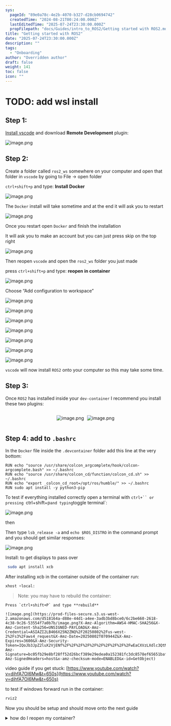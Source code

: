 ```yaml
---
sys:
  pageId: "89e0a78c-4e2b-4070-b327-d28cb0694742"
  createdTime: "2024-08-21T00:24:00.000Z"
  lastEditedTime: "2025-07-24T23:30:00.000Z"
  propFilepath: "docs/Guides/intro_to_ROS2/Getting started with ROS2.md"
title: "Getting started with ROS2"
date: "2025-07-24T23:30:00.000Z"
description: ""
tags:
  - "Onboarding"
author: "Overridden author"
draft: false
weight: 141
toc: false
icon: ""
---
```


# TODO: add wsl install

## Step 1:

[Install vscode](https://code.visualstudio.com/download) and download **Remote Development** plugin:

![image.png](https://prod-files-secure.s3.us-west-2.amazonaws.com/d518164a-d88e-44d1-a4ee-3adb3bd8bce0/efb52993-1881-4a40-b95e-6f020334f022/image.png?X-Amz-Algorithm=AWS4-HMAC-SHA256&X-Amz-Content-Sha256=UNSIGNED-PAYLOAD&X-Amz-Credential=ASIAZI2LB466TM6XS7RX%2F20250802%2Fus-west-2%2Fs3%2Faws4_request&X-Amz-Date=20250802T070939Z&X-Amz-Expires=3600&X-Amz-Security-Token=IQoJb3JpZ2luX2VjENf%2F%2F%2F%2F%2F%2F%2F%2F%2F%2FwEaCXVzLXdlc3QtMiJIMEYCIQCFbPajE78lleJH31r9oxH8Cl54l84mFyLlDorFGNP0EwIhALap9u%2BNHBdmXtF2X7zbkY7jBVTczLGeROIHUonn7nGQKv8DCBAQABoMNjM3NDIzMTgzODA1IgzLPHrlsJfoP1rDhIoq3AOmcjrtL%2FmQ98CdEqIolb8re%2FUVU%2Bx%2BylzcPzARQhDxGNg%2B%2FyxNxNnd3%2Bysgr%2BZz7TZVqHaGkqnmEVppcC43v9wMs%2B9248%2B2Xz69tOtLyg529xTeW9LNHF3ESsOxSGydWefjZ6e66%2BYXHuCIRo%2FTdxTyT16pKRV%2F17NTQ%2FzDBZ4L2GTCnGyCWaKOQ0wzGrHdqaDZWELagHTSdmVyTRC3F0xRtKGiiTx1A6LG9Zzh8asQppQOwaAmrso7ADmX3HVp4SVeXM83U3x1ykl0L4uROnk13yPXktJ1VU5l0eZZ%2F4q7p2C%2Fxl1yIVFyRTD9BbzmPzBIljQmhQ9ytvrJ2%2FuGeAr%2FmM7xTl1o%2BAubdpCylWkekPf8mspSBC68r0LrgQitFKt6LJyvkEWYfsZ2eecWHmiVM30kbK1uvXD56Yum%2BlY4TFmcSicX%2BOLplCYol233N0gUjhkAqzANx%2B1CqFfz3GHLuSZ5F%2BPXxpFaDr5%2BkAKZ93YhJph5MHqQ23jszE%2B41LArL5Tnt0yDvHTQQ3Qfvl1luTZkwX3JJYiDFCGGDwX1F3WZrw%2BJeGHl3ynOYFm9KhckmgYFs8ORbdLmvgECHQleIeD5wG%2F55vMd%2Bv7UN7HFaDdbWWHB7Q44GvpMTCc8LbEBjqkAQwW%2BA4qEZxceJa0JNjTeUP%2BoHfBi7dnWYeq8JH7euEYxwKQ%2FUZKBVNFcwShiF1VYyBmJMcPw4hmP6AzdKD74ZdXi3pqsH43EEm31zsaXi4JxzeVvczc0dFGEpt0lO2EkWkMgdtIeOjDK9mpd1%2BuB46Z7gKfpU6Fao75epDKc7Pjqb5XdXFByvdjEkrI1sI26ds3Ays0fpuWYQzKBj%2BqNGL8TwgI&X-Amz-Signature=ec67f20ac512f65574d227a9ca6687687f108fb23422680683d9ac2146b28ccb&X-Amz-SignedHeaders=host&x-amz-checksum-mode=ENABLED&x-id=GetObject)

## Step 2:

Create a folder called `ros2_ws` somewhere on your computer and open that folder in `vscode` by going to File → open folder 

`ctrl+shift+p` and type: **Install Docker**

![image.png](https://prod-files-secure.s3.us-west-2.amazonaws.com/d518164a-d88e-44d1-a4ee-3adb3bd8bce0/2269dc0e-1cd5-47ff-bceb-c04ad9b2eab0/image.png?X-Amz-Algorithm=AWS4-HMAC-SHA256&X-Amz-Content-Sha256=UNSIGNED-PAYLOAD&X-Amz-Credential=ASIAZI2LB466TM6XS7RX%2F20250802%2Fus-west-2%2Fs3%2Faws4_request&X-Amz-Date=20250802T070939Z&X-Amz-Expires=3600&X-Amz-Security-Token=IQoJb3JpZ2luX2VjENf%2F%2F%2F%2F%2F%2F%2F%2F%2F%2FwEaCXVzLXdlc3QtMiJIMEYCIQCFbPajE78lleJH31r9oxH8Cl54l84mFyLlDorFGNP0EwIhALap9u%2BNHBdmXtF2X7zbkY7jBVTczLGeROIHUonn7nGQKv8DCBAQABoMNjM3NDIzMTgzODA1IgzLPHrlsJfoP1rDhIoq3AOmcjrtL%2FmQ98CdEqIolb8re%2FUVU%2Bx%2BylzcPzARQhDxGNg%2B%2FyxNxNnd3%2Bysgr%2BZz7TZVqHaGkqnmEVppcC43v9wMs%2B9248%2B2Xz69tOtLyg529xTeW9LNHF3ESsOxSGydWefjZ6e66%2BYXHuCIRo%2FTdxTyT16pKRV%2F17NTQ%2FzDBZ4L2GTCnGyCWaKOQ0wzGrHdqaDZWELagHTSdmVyTRC3F0xRtKGiiTx1A6LG9Zzh8asQppQOwaAmrso7ADmX3HVp4SVeXM83U3x1ykl0L4uROnk13yPXktJ1VU5l0eZZ%2F4q7p2C%2Fxl1yIVFyRTD9BbzmPzBIljQmhQ9ytvrJ2%2FuGeAr%2FmM7xTl1o%2BAubdpCylWkekPf8mspSBC68r0LrgQitFKt6LJyvkEWYfsZ2eecWHmiVM30kbK1uvXD56Yum%2BlY4TFmcSicX%2BOLplCYol233N0gUjhkAqzANx%2B1CqFfz3GHLuSZ5F%2BPXxpFaDr5%2BkAKZ93YhJph5MHqQ23jszE%2B41LArL5Tnt0yDvHTQQ3Qfvl1luTZkwX3JJYiDFCGGDwX1F3WZrw%2BJeGHl3ynOYFm9KhckmgYFs8ORbdLmvgECHQleIeD5wG%2F55vMd%2Bv7UN7HFaDdbWWHB7Q44GvpMTCc8LbEBjqkAQwW%2BA4qEZxceJa0JNjTeUP%2BoHfBi7dnWYeq8JH7euEYxwKQ%2FUZKBVNFcwShiF1VYyBmJMcPw4hmP6AzdKD74ZdXi3pqsH43EEm31zsaXi4JxzeVvczc0dFGEpt0lO2EkWkMgdtIeOjDK9mpd1%2BuB46Z7gKfpU6Fao75epDKc7Pjqb5XdXFByvdjEkrI1sI26ds3Ays0fpuWYQzKBj%2BqNGL8TwgI&X-Amz-Signature=47976df9ca22e905e66df5204c8c8de76e1e984502790cf4eae955a359e8a3de&X-Amz-SignedHeaders=host&x-amz-checksum-mode=ENABLED&x-id=GetObject)

The `Docker` install will take sometime and at the end it will ask you to restart

![image.png](https://prod-files-secure.s3.us-west-2.amazonaws.com/d518164a-d88e-44d1-a4ee-3adb3bd8bce0/ed233f78-be33-4b1f-b89c-9c346c0e961e/image.png?X-Amz-Algorithm=AWS4-HMAC-SHA256&X-Amz-Content-Sha256=UNSIGNED-PAYLOAD&X-Amz-Credential=ASIAZI2LB466TM6XS7RX%2F20250802%2Fus-west-2%2Fs3%2Faws4_request&X-Amz-Date=20250802T070939Z&X-Amz-Expires=3600&X-Amz-Security-Token=IQoJb3JpZ2luX2VjENf%2F%2F%2F%2F%2F%2F%2F%2F%2F%2FwEaCXVzLXdlc3QtMiJIMEYCIQCFbPajE78lleJH31r9oxH8Cl54l84mFyLlDorFGNP0EwIhALap9u%2BNHBdmXtF2X7zbkY7jBVTczLGeROIHUonn7nGQKv8DCBAQABoMNjM3NDIzMTgzODA1IgzLPHrlsJfoP1rDhIoq3AOmcjrtL%2FmQ98CdEqIolb8re%2FUVU%2Bx%2BylzcPzARQhDxGNg%2B%2FyxNxNnd3%2Bysgr%2BZz7TZVqHaGkqnmEVppcC43v9wMs%2B9248%2B2Xz69tOtLyg529xTeW9LNHF3ESsOxSGydWefjZ6e66%2BYXHuCIRo%2FTdxTyT16pKRV%2F17NTQ%2FzDBZ4L2GTCnGyCWaKOQ0wzGrHdqaDZWELagHTSdmVyTRC3F0xRtKGiiTx1A6LG9Zzh8asQppQOwaAmrso7ADmX3HVp4SVeXM83U3x1ykl0L4uROnk13yPXktJ1VU5l0eZZ%2F4q7p2C%2Fxl1yIVFyRTD9BbzmPzBIljQmhQ9ytvrJ2%2FuGeAr%2FmM7xTl1o%2BAubdpCylWkekPf8mspSBC68r0LrgQitFKt6LJyvkEWYfsZ2eecWHmiVM30kbK1uvXD56Yum%2BlY4TFmcSicX%2BOLplCYol233N0gUjhkAqzANx%2B1CqFfz3GHLuSZ5F%2BPXxpFaDr5%2BkAKZ93YhJph5MHqQ23jszE%2B41LArL5Tnt0yDvHTQQ3Qfvl1luTZkwX3JJYiDFCGGDwX1F3WZrw%2BJeGHl3ynOYFm9KhckmgYFs8ORbdLmvgECHQleIeD5wG%2F55vMd%2Bv7UN7HFaDdbWWHB7Q44GvpMTCc8LbEBjqkAQwW%2BA4qEZxceJa0JNjTeUP%2BoHfBi7dnWYeq8JH7euEYxwKQ%2FUZKBVNFcwShiF1VYyBmJMcPw4hmP6AzdKD74ZdXi3pqsH43EEm31zsaXi4JxzeVvczc0dFGEpt0lO2EkWkMgdtIeOjDK9mpd1%2BuB46Z7gKfpU6Fao75epDKc7Pjqb5XdXFByvdjEkrI1sI26ds3Ays0fpuWYQzKBj%2BqNGL8TwgI&X-Amz-Signature=e24b55a59a0bc26949695293be7cb715bae44457f8c2d7ac8eba0ad0ca5e7a0e&X-Amz-SignedHeaders=host&x-amz-checksum-mode=ENABLED&x-id=GetObject)

Once you restart open `Docker` and finish the installation

It will ask you to make an account but you can just press skip on the top right

![image.png](https://prod-files-secure.s3.us-west-2.amazonaws.com/d518164a-d88e-44d1-a4ee-3adb3bd8bce0/21010ad9-1659-4fd9-9f59-9932a09b2a3d/image.png?X-Amz-Algorithm=AWS4-HMAC-SHA256&X-Amz-Content-Sha256=UNSIGNED-PAYLOAD&X-Amz-Credential=ASIAZI2LB466TM6XS7RX%2F20250802%2Fus-west-2%2Fs3%2Faws4_request&X-Amz-Date=20250802T070939Z&X-Amz-Expires=3600&X-Amz-Security-Token=IQoJb3JpZ2luX2VjENf%2F%2F%2F%2F%2F%2F%2F%2F%2F%2FwEaCXVzLXdlc3QtMiJIMEYCIQCFbPajE78lleJH31r9oxH8Cl54l84mFyLlDorFGNP0EwIhALap9u%2BNHBdmXtF2X7zbkY7jBVTczLGeROIHUonn7nGQKv8DCBAQABoMNjM3NDIzMTgzODA1IgzLPHrlsJfoP1rDhIoq3AOmcjrtL%2FmQ98CdEqIolb8re%2FUVU%2Bx%2BylzcPzARQhDxGNg%2B%2FyxNxNnd3%2Bysgr%2BZz7TZVqHaGkqnmEVppcC43v9wMs%2B9248%2B2Xz69tOtLyg529xTeW9LNHF3ESsOxSGydWefjZ6e66%2BYXHuCIRo%2FTdxTyT16pKRV%2F17NTQ%2FzDBZ4L2GTCnGyCWaKOQ0wzGrHdqaDZWELagHTSdmVyTRC3F0xRtKGiiTx1A6LG9Zzh8asQppQOwaAmrso7ADmX3HVp4SVeXM83U3x1ykl0L4uROnk13yPXktJ1VU5l0eZZ%2F4q7p2C%2Fxl1yIVFyRTD9BbzmPzBIljQmhQ9ytvrJ2%2FuGeAr%2FmM7xTl1o%2BAubdpCylWkekPf8mspSBC68r0LrgQitFKt6LJyvkEWYfsZ2eecWHmiVM30kbK1uvXD56Yum%2BlY4TFmcSicX%2BOLplCYol233N0gUjhkAqzANx%2B1CqFfz3GHLuSZ5F%2BPXxpFaDr5%2BkAKZ93YhJph5MHqQ23jszE%2B41LArL5Tnt0yDvHTQQ3Qfvl1luTZkwX3JJYiDFCGGDwX1F3WZrw%2BJeGHl3ynOYFm9KhckmgYFs8ORbdLmvgECHQleIeD5wG%2F55vMd%2Bv7UN7HFaDdbWWHB7Q44GvpMTCc8LbEBjqkAQwW%2BA4qEZxceJa0JNjTeUP%2BoHfBi7dnWYeq8JH7euEYxwKQ%2FUZKBVNFcwShiF1VYyBmJMcPw4hmP6AzdKD74ZdXi3pqsH43EEm31zsaXi4JxzeVvczc0dFGEpt0lO2EkWkMgdtIeOjDK9mpd1%2BuB46Z7gKfpU6Fao75epDKc7Pjqb5XdXFByvdjEkrI1sI26ds3Ays0fpuWYQzKBj%2BqNGL8TwgI&X-Amz-Signature=de4c7f3240f4de2b26903b8e6c1999dbc170dc4c11c982abb5bd4f2e8f25ed68&X-Amz-SignedHeaders=host&x-amz-checksum-mode=ENABLED&x-id=GetObject)

Then reopen `vscode` and open the `ros2_ws` folder you just made

press `ctrl+shift+p` and type: **reopen in container**

![image.png](https://prod-files-secure.s3.us-west-2.amazonaws.com/d518164a-d88e-44d1-a4ee-3adb3bd8bce0/4e93b8c2-41ad-488c-8095-c74205196118/image.png?X-Amz-Algorithm=AWS4-HMAC-SHA256&X-Amz-Content-Sha256=UNSIGNED-PAYLOAD&X-Amz-Credential=ASIAZI2LB466TM6XS7RX%2F20250802%2Fus-west-2%2Fs3%2Faws4_request&X-Amz-Date=20250802T070939Z&X-Amz-Expires=3600&X-Amz-Security-Token=IQoJb3JpZ2luX2VjENf%2F%2F%2F%2F%2F%2F%2F%2F%2F%2FwEaCXVzLXdlc3QtMiJIMEYCIQCFbPajE78lleJH31r9oxH8Cl54l84mFyLlDorFGNP0EwIhALap9u%2BNHBdmXtF2X7zbkY7jBVTczLGeROIHUonn7nGQKv8DCBAQABoMNjM3NDIzMTgzODA1IgzLPHrlsJfoP1rDhIoq3AOmcjrtL%2FmQ98CdEqIolb8re%2FUVU%2Bx%2BylzcPzARQhDxGNg%2B%2FyxNxNnd3%2Bysgr%2BZz7TZVqHaGkqnmEVppcC43v9wMs%2B9248%2B2Xz69tOtLyg529xTeW9LNHF3ESsOxSGydWefjZ6e66%2BYXHuCIRo%2FTdxTyT16pKRV%2F17NTQ%2FzDBZ4L2GTCnGyCWaKOQ0wzGrHdqaDZWELagHTSdmVyTRC3F0xRtKGiiTx1A6LG9Zzh8asQppQOwaAmrso7ADmX3HVp4SVeXM83U3x1ykl0L4uROnk13yPXktJ1VU5l0eZZ%2F4q7p2C%2Fxl1yIVFyRTD9BbzmPzBIljQmhQ9ytvrJ2%2FuGeAr%2FmM7xTl1o%2BAubdpCylWkekPf8mspSBC68r0LrgQitFKt6LJyvkEWYfsZ2eecWHmiVM30kbK1uvXD56Yum%2BlY4TFmcSicX%2BOLplCYol233N0gUjhkAqzANx%2B1CqFfz3GHLuSZ5F%2BPXxpFaDr5%2BkAKZ93YhJph5MHqQ23jszE%2B41LArL5Tnt0yDvHTQQ3Qfvl1luTZkwX3JJYiDFCGGDwX1F3WZrw%2BJeGHl3ynOYFm9KhckmgYFs8ORbdLmvgECHQleIeD5wG%2F55vMd%2Bv7UN7HFaDdbWWHB7Q44GvpMTCc8LbEBjqkAQwW%2BA4qEZxceJa0JNjTeUP%2BoHfBi7dnWYeq8JH7euEYxwKQ%2FUZKBVNFcwShiF1VYyBmJMcPw4hmP6AzdKD74ZdXi3pqsH43EEm31zsaXi4JxzeVvczc0dFGEpt0lO2EkWkMgdtIeOjDK9mpd1%2BuB46Z7gKfpU6Fao75epDKc7Pjqb5XdXFByvdjEkrI1sI26ds3Ays0fpuWYQzKBj%2BqNGL8TwgI&X-Amz-Signature=8ad3894529af33d259e6a9bc8e10cac7b5fdff4e1d382bd750af551a6508f0a9&X-Amz-SignedHeaders=host&x-amz-checksum-mode=ENABLED&x-id=GetObject)

Choose “Add configuration to workspace”

![image.png](https://prod-files-secure.s3.us-west-2.amazonaws.com/d518164a-d88e-44d1-a4ee-3adb3bd8bce0/9560b282-5060-4989-ba37-97e7b2c22476/image.png?X-Amz-Algorithm=AWS4-HMAC-SHA256&X-Amz-Content-Sha256=UNSIGNED-PAYLOAD&X-Amz-Credential=ASIAZI2LB466TM6XS7RX%2F20250802%2Fus-west-2%2Fs3%2Faws4_request&X-Amz-Date=20250802T070939Z&X-Amz-Expires=3600&X-Amz-Security-Token=IQoJb3JpZ2luX2VjENf%2F%2F%2F%2F%2F%2F%2F%2F%2F%2FwEaCXVzLXdlc3QtMiJIMEYCIQCFbPajE78lleJH31r9oxH8Cl54l84mFyLlDorFGNP0EwIhALap9u%2BNHBdmXtF2X7zbkY7jBVTczLGeROIHUonn7nGQKv8DCBAQABoMNjM3NDIzMTgzODA1IgzLPHrlsJfoP1rDhIoq3AOmcjrtL%2FmQ98CdEqIolb8re%2FUVU%2Bx%2BylzcPzARQhDxGNg%2B%2FyxNxNnd3%2Bysgr%2BZz7TZVqHaGkqnmEVppcC43v9wMs%2B9248%2B2Xz69tOtLyg529xTeW9LNHF3ESsOxSGydWefjZ6e66%2BYXHuCIRo%2FTdxTyT16pKRV%2F17NTQ%2FzDBZ4L2GTCnGyCWaKOQ0wzGrHdqaDZWELagHTSdmVyTRC3F0xRtKGiiTx1A6LG9Zzh8asQppQOwaAmrso7ADmX3HVp4SVeXM83U3x1ykl0L4uROnk13yPXktJ1VU5l0eZZ%2F4q7p2C%2Fxl1yIVFyRTD9BbzmPzBIljQmhQ9ytvrJ2%2FuGeAr%2FmM7xTl1o%2BAubdpCylWkekPf8mspSBC68r0LrgQitFKt6LJyvkEWYfsZ2eecWHmiVM30kbK1uvXD56Yum%2BlY4TFmcSicX%2BOLplCYol233N0gUjhkAqzANx%2B1CqFfz3GHLuSZ5F%2BPXxpFaDr5%2BkAKZ93YhJph5MHqQ23jszE%2B41LArL5Tnt0yDvHTQQ3Qfvl1luTZkwX3JJYiDFCGGDwX1F3WZrw%2BJeGHl3ynOYFm9KhckmgYFs8ORbdLmvgECHQleIeD5wG%2F55vMd%2Bv7UN7HFaDdbWWHB7Q44GvpMTCc8LbEBjqkAQwW%2BA4qEZxceJa0JNjTeUP%2BoHfBi7dnWYeq8JH7euEYxwKQ%2FUZKBVNFcwShiF1VYyBmJMcPw4hmP6AzdKD74ZdXi3pqsH43EEm31zsaXi4JxzeVvczc0dFGEpt0lO2EkWkMgdtIeOjDK9mpd1%2BuB46Z7gKfpU6Fao75epDKc7Pjqb5XdXFByvdjEkrI1sI26ds3Ays0fpuWYQzKBj%2BqNGL8TwgI&X-Amz-Signature=ff558ed52a9a0d6985a8900f3ac1e976c21e0181316925f1391f66d7c71a4b78&X-Amz-SignedHeaders=host&x-amz-checksum-mode=ENABLED&x-id=GetObject)

![image.png](https://prod-files-secure.s3.us-west-2.amazonaws.com/d518164a-d88e-44d1-a4ee-3adb3bd8bce0/2ee63f81-886b-48e8-a553-dc6e5eac99e4/image.png?X-Amz-Algorithm=AWS4-HMAC-SHA256&X-Amz-Content-Sha256=UNSIGNED-PAYLOAD&X-Amz-Credential=ASIAZI2LB466TM6XS7RX%2F20250802%2Fus-west-2%2Fs3%2Faws4_request&X-Amz-Date=20250802T070939Z&X-Amz-Expires=3600&X-Amz-Security-Token=IQoJb3JpZ2luX2VjENf%2F%2F%2F%2F%2F%2F%2F%2F%2F%2FwEaCXVzLXdlc3QtMiJIMEYCIQCFbPajE78lleJH31r9oxH8Cl54l84mFyLlDorFGNP0EwIhALap9u%2BNHBdmXtF2X7zbkY7jBVTczLGeROIHUonn7nGQKv8DCBAQABoMNjM3NDIzMTgzODA1IgzLPHrlsJfoP1rDhIoq3AOmcjrtL%2FmQ98CdEqIolb8re%2FUVU%2Bx%2BylzcPzARQhDxGNg%2B%2FyxNxNnd3%2Bysgr%2BZz7TZVqHaGkqnmEVppcC43v9wMs%2B9248%2B2Xz69tOtLyg529xTeW9LNHF3ESsOxSGydWefjZ6e66%2BYXHuCIRo%2FTdxTyT16pKRV%2F17NTQ%2FzDBZ4L2GTCnGyCWaKOQ0wzGrHdqaDZWELagHTSdmVyTRC3F0xRtKGiiTx1A6LG9Zzh8asQppQOwaAmrso7ADmX3HVp4SVeXM83U3x1ykl0L4uROnk13yPXktJ1VU5l0eZZ%2F4q7p2C%2Fxl1yIVFyRTD9BbzmPzBIljQmhQ9ytvrJ2%2FuGeAr%2FmM7xTl1o%2BAubdpCylWkekPf8mspSBC68r0LrgQitFKt6LJyvkEWYfsZ2eecWHmiVM30kbK1uvXD56Yum%2BlY4TFmcSicX%2BOLplCYol233N0gUjhkAqzANx%2B1CqFfz3GHLuSZ5F%2BPXxpFaDr5%2BkAKZ93YhJph5MHqQ23jszE%2B41LArL5Tnt0yDvHTQQ3Qfvl1luTZkwX3JJYiDFCGGDwX1F3WZrw%2BJeGHl3ynOYFm9KhckmgYFs8ORbdLmvgECHQleIeD5wG%2F55vMd%2Bv7UN7HFaDdbWWHB7Q44GvpMTCc8LbEBjqkAQwW%2BA4qEZxceJa0JNjTeUP%2BoHfBi7dnWYeq8JH7euEYxwKQ%2FUZKBVNFcwShiF1VYyBmJMcPw4hmP6AzdKD74ZdXi3pqsH43EEm31zsaXi4JxzeVvczc0dFGEpt0lO2EkWkMgdtIeOjDK9mpd1%2BuB46Z7gKfpU6Fao75epDKc7Pjqb5XdXFByvdjEkrI1sI26ds3Ays0fpuWYQzKBj%2BqNGL8TwgI&X-Amz-Signature=94d4a9f349fe3f5142cefb0fd54857507c4cd3d30a3a5d36285cb22f6d46b1fe&X-Amz-SignedHeaders=host&x-amz-checksum-mode=ENABLED&x-id=GetObject)

![image.png](https://prod-files-secure.s3.us-west-2.amazonaws.com/d518164a-d88e-44d1-a4ee-3adb3bd8bce0/e0fd626c-c8b6-4b2c-95d1-fa4c26514504/image.png?X-Amz-Algorithm=AWS4-HMAC-SHA256&X-Amz-Content-Sha256=UNSIGNED-PAYLOAD&X-Amz-Credential=ASIAZI2LB466TM6XS7RX%2F20250802%2Fus-west-2%2Fs3%2Faws4_request&X-Amz-Date=20250802T070939Z&X-Amz-Expires=3600&X-Amz-Security-Token=IQoJb3JpZ2luX2VjENf%2F%2F%2F%2F%2F%2F%2F%2F%2F%2FwEaCXVzLXdlc3QtMiJIMEYCIQCFbPajE78lleJH31r9oxH8Cl54l84mFyLlDorFGNP0EwIhALap9u%2BNHBdmXtF2X7zbkY7jBVTczLGeROIHUonn7nGQKv8DCBAQABoMNjM3NDIzMTgzODA1IgzLPHrlsJfoP1rDhIoq3AOmcjrtL%2FmQ98CdEqIolb8re%2FUVU%2Bx%2BylzcPzARQhDxGNg%2B%2FyxNxNnd3%2Bysgr%2BZz7TZVqHaGkqnmEVppcC43v9wMs%2B9248%2B2Xz69tOtLyg529xTeW9LNHF3ESsOxSGydWefjZ6e66%2BYXHuCIRo%2FTdxTyT16pKRV%2F17NTQ%2FzDBZ4L2GTCnGyCWaKOQ0wzGrHdqaDZWELagHTSdmVyTRC3F0xRtKGiiTx1A6LG9Zzh8asQppQOwaAmrso7ADmX3HVp4SVeXM83U3x1ykl0L4uROnk13yPXktJ1VU5l0eZZ%2F4q7p2C%2Fxl1yIVFyRTD9BbzmPzBIljQmhQ9ytvrJ2%2FuGeAr%2FmM7xTl1o%2BAubdpCylWkekPf8mspSBC68r0LrgQitFKt6LJyvkEWYfsZ2eecWHmiVM30kbK1uvXD56Yum%2BlY4TFmcSicX%2BOLplCYol233N0gUjhkAqzANx%2B1CqFfz3GHLuSZ5F%2BPXxpFaDr5%2BkAKZ93YhJph5MHqQ23jszE%2B41LArL5Tnt0yDvHTQQ3Qfvl1luTZkwX3JJYiDFCGGDwX1F3WZrw%2BJeGHl3ynOYFm9KhckmgYFs8ORbdLmvgECHQleIeD5wG%2F55vMd%2Bv7UN7HFaDdbWWHB7Q44GvpMTCc8LbEBjqkAQwW%2BA4qEZxceJa0JNjTeUP%2BoHfBi7dnWYeq8JH7euEYxwKQ%2FUZKBVNFcwShiF1VYyBmJMcPw4hmP6AzdKD74ZdXi3pqsH43EEm31zsaXi4JxzeVvczc0dFGEpt0lO2EkWkMgdtIeOjDK9mpd1%2BuB46Z7gKfpU6Fao75epDKc7Pjqb5XdXFByvdjEkrI1sI26ds3Ays0fpuWYQzKBj%2BqNGL8TwgI&X-Amz-Signature=f41a53609000cc4c979c6a21a57c5f8c472f162e15a2f34ecb3c152ce835b31c&X-Amz-SignedHeaders=host&x-amz-checksum-mode=ENABLED&x-id=GetObject)

![image.png](https://prod-files-secure.s3.us-west-2.amazonaws.com/d518164a-d88e-44d1-a4ee-3adb3bd8bce0/a2e13f50-d2ab-4719-a4c2-7ced634bfc9d/image.png?X-Amz-Algorithm=AWS4-HMAC-SHA256&X-Amz-Content-Sha256=UNSIGNED-PAYLOAD&X-Amz-Credential=ASIAZI2LB466TM6XS7RX%2F20250802%2Fus-west-2%2Fs3%2Faws4_request&X-Amz-Date=20250802T070939Z&X-Amz-Expires=3600&X-Amz-Security-Token=IQoJb3JpZ2luX2VjENf%2F%2F%2F%2F%2F%2F%2F%2F%2F%2FwEaCXVzLXdlc3QtMiJIMEYCIQCFbPajE78lleJH31r9oxH8Cl54l84mFyLlDorFGNP0EwIhALap9u%2BNHBdmXtF2X7zbkY7jBVTczLGeROIHUonn7nGQKv8DCBAQABoMNjM3NDIzMTgzODA1IgzLPHrlsJfoP1rDhIoq3AOmcjrtL%2FmQ98CdEqIolb8re%2FUVU%2Bx%2BylzcPzARQhDxGNg%2B%2FyxNxNnd3%2Bysgr%2BZz7TZVqHaGkqnmEVppcC43v9wMs%2B9248%2B2Xz69tOtLyg529xTeW9LNHF3ESsOxSGydWefjZ6e66%2BYXHuCIRo%2FTdxTyT16pKRV%2F17NTQ%2FzDBZ4L2GTCnGyCWaKOQ0wzGrHdqaDZWELagHTSdmVyTRC3F0xRtKGiiTx1A6LG9Zzh8asQppQOwaAmrso7ADmX3HVp4SVeXM83U3x1ykl0L4uROnk13yPXktJ1VU5l0eZZ%2F4q7p2C%2Fxl1yIVFyRTD9BbzmPzBIljQmhQ9ytvrJ2%2FuGeAr%2FmM7xTl1o%2BAubdpCylWkekPf8mspSBC68r0LrgQitFKt6LJyvkEWYfsZ2eecWHmiVM30kbK1uvXD56Yum%2BlY4TFmcSicX%2BOLplCYol233N0gUjhkAqzANx%2B1CqFfz3GHLuSZ5F%2BPXxpFaDr5%2BkAKZ93YhJph5MHqQ23jszE%2B41LArL5Tnt0yDvHTQQ3Qfvl1luTZkwX3JJYiDFCGGDwX1F3WZrw%2BJeGHl3ynOYFm9KhckmgYFs8ORbdLmvgECHQleIeD5wG%2F55vMd%2Bv7UN7HFaDdbWWHB7Q44GvpMTCc8LbEBjqkAQwW%2BA4qEZxceJa0JNjTeUP%2BoHfBi7dnWYeq8JH7euEYxwKQ%2FUZKBVNFcwShiF1VYyBmJMcPw4hmP6AzdKD74ZdXi3pqsH43EEm31zsaXi4JxzeVvczc0dFGEpt0lO2EkWkMgdtIeOjDK9mpd1%2BuB46Z7gKfpU6Fao75epDKc7Pjqb5XdXFByvdjEkrI1sI26ds3Ays0fpuWYQzKBj%2BqNGL8TwgI&X-Amz-Signature=9b6510c463decd53df949bd10bab25e3bcebcbee74c18d3f64f832024bc05a1f&X-Amz-SignedHeaders=host&x-amz-checksum-mode=ENABLED&x-id=GetObject)

![image.png](https://prod-files-secure.s3.us-west-2.amazonaws.com/d518164a-d88e-44d1-a4ee-3adb3bd8bce0/6cc478ad-aaba-4bf7-9fcc-403277ab896c/image.png?X-Amz-Algorithm=AWS4-HMAC-SHA256&X-Amz-Content-Sha256=UNSIGNED-PAYLOAD&X-Amz-Credential=ASIAZI2LB466TM6XS7RX%2F20250802%2Fus-west-2%2Fs3%2Faws4_request&X-Amz-Date=20250802T070939Z&X-Amz-Expires=3600&X-Amz-Security-Token=IQoJb3JpZ2luX2VjENf%2F%2F%2F%2F%2F%2F%2F%2F%2F%2FwEaCXVzLXdlc3QtMiJIMEYCIQCFbPajE78lleJH31r9oxH8Cl54l84mFyLlDorFGNP0EwIhALap9u%2BNHBdmXtF2X7zbkY7jBVTczLGeROIHUonn7nGQKv8DCBAQABoMNjM3NDIzMTgzODA1IgzLPHrlsJfoP1rDhIoq3AOmcjrtL%2FmQ98CdEqIolb8re%2FUVU%2Bx%2BylzcPzARQhDxGNg%2B%2FyxNxNnd3%2Bysgr%2BZz7TZVqHaGkqnmEVppcC43v9wMs%2B9248%2B2Xz69tOtLyg529xTeW9LNHF3ESsOxSGydWefjZ6e66%2BYXHuCIRo%2FTdxTyT16pKRV%2F17NTQ%2FzDBZ4L2GTCnGyCWaKOQ0wzGrHdqaDZWELagHTSdmVyTRC3F0xRtKGiiTx1A6LG9Zzh8asQppQOwaAmrso7ADmX3HVp4SVeXM83U3x1ykl0L4uROnk13yPXktJ1VU5l0eZZ%2F4q7p2C%2Fxl1yIVFyRTD9BbzmPzBIljQmhQ9ytvrJ2%2FuGeAr%2FmM7xTl1o%2BAubdpCylWkekPf8mspSBC68r0LrgQitFKt6LJyvkEWYfsZ2eecWHmiVM30kbK1uvXD56Yum%2BlY4TFmcSicX%2BOLplCYol233N0gUjhkAqzANx%2B1CqFfz3GHLuSZ5F%2BPXxpFaDr5%2BkAKZ93YhJph5MHqQ23jszE%2B41LArL5Tnt0yDvHTQQ3Qfvl1luTZkwX3JJYiDFCGGDwX1F3WZrw%2BJeGHl3ynOYFm9KhckmgYFs8ORbdLmvgECHQleIeD5wG%2F55vMd%2Bv7UN7HFaDdbWWHB7Q44GvpMTCc8LbEBjqkAQwW%2BA4qEZxceJa0JNjTeUP%2BoHfBi7dnWYeq8JH7euEYxwKQ%2FUZKBVNFcwShiF1VYyBmJMcPw4hmP6AzdKD74ZdXi3pqsH43EEm31zsaXi4JxzeVvczc0dFGEpt0lO2EkWkMgdtIeOjDK9mpd1%2BuB46Z7gKfpU6Fao75epDKc7Pjqb5XdXFByvdjEkrI1sI26ds3Ays0fpuWYQzKBj%2BqNGL8TwgI&X-Amz-Signature=63445fb59a2cb0ecffa8bed2e351802a122ac763ad16e50398fbd854d2f7537d&X-Amz-SignedHeaders=host&x-amz-checksum-mode=ENABLED&x-id=GetObject)

![image.png](https://prod-files-secure.s3.us-west-2.amazonaws.com/d518164a-d88e-44d1-a4ee-3adb3bd8bce0/53255b28-f75e-430f-b9e3-c0ac8577e42b/image.png?X-Amz-Algorithm=AWS4-HMAC-SHA256&X-Amz-Content-Sha256=UNSIGNED-PAYLOAD&X-Amz-Credential=ASIAZI2LB466TM6XS7RX%2F20250802%2Fus-west-2%2Fs3%2Faws4_request&X-Amz-Date=20250802T070939Z&X-Amz-Expires=3600&X-Amz-Security-Token=IQoJb3JpZ2luX2VjENf%2F%2F%2F%2F%2F%2F%2F%2F%2F%2FwEaCXVzLXdlc3QtMiJIMEYCIQCFbPajE78lleJH31r9oxH8Cl54l84mFyLlDorFGNP0EwIhALap9u%2BNHBdmXtF2X7zbkY7jBVTczLGeROIHUonn7nGQKv8DCBAQABoMNjM3NDIzMTgzODA1IgzLPHrlsJfoP1rDhIoq3AOmcjrtL%2FmQ98CdEqIolb8re%2FUVU%2Bx%2BylzcPzARQhDxGNg%2B%2FyxNxNnd3%2Bysgr%2BZz7TZVqHaGkqnmEVppcC43v9wMs%2B9248%2B2Xz69tOtLyg529xTeW9LNHF3ESsOxSGydWefjZ6e66%2BYXHuCIRo%2FTdxTyT16pKRV%2F17NTQ%2FzDBZ4L2GTCnGyCWaKOQ0wzGrHdqaDZWELagHTSdmVyTRC3F0xRtKGiiTx1A6LG9Zzh8asQppQOwaAmrso7ADmX3HVp4SVeXM83U3x1ykl0L4uROnk13yPXktJ1VU5l0eZZ%2F4q7p2C%2Fxl1yIVFyRTD9BbzmPzBIljQmhQ9ytvrJ2%2FuGeAr%2FmM7xTl1o%2BAubdpCylWkekPf8mspSBC68r0LrgQitFKt6LJyvkEWYfsZ2eecWHmiVM30kbK1uvXD56Yum%2BlY4TFmcSicX%2BOLplCYol233N0gUjhkAqzANx%2B1CqFfz3GHLuSZ5F%2BPXxpFaDr5%2BkAKZ93YhJph5MHqQ23jszE%2B41LArL5Tnt0yDvHTQQ3Qfvl1luTZkwX3JJYiDFCGGDwX1F3WZrw%2BJeGHl3ynOYFm9KhckmgYFs8ORbdLmvgECHQleIeD5wG%2F55vMd%2Bv7UN7HFaDdbWWHB7Q44GvpMTCc8LbEBjqkAQwW%2BA4qEZxceJa0JNjTeUP%2BoHfBi7dnWYeq8JH7euEYxwKQ%2FUZKBVNFcwShiF1VYyBmJMcPw4hmP6AzdKD74ZdXi3pqsH43EEm31zsaXi4JxzeVvczc0dFGEpt0lO2EkWkMgdtIeOjDK9mpd1%2BuB46Z7gKfpU6Fao75epDKc7Pjqb5XdXFByvdjEkrI1sI26ds3Ays0fpuWYQzKBj%2BqNGL8TwgI&X-Amz-Signature=fe834ded2b43d0a203b6df10479fd7c797df1c13f52c658549e2a210009b96c5&X-Amz-SignedHeaders=host&x-amz-checksum-mode=ENABLED&x-id=GetObject)

![image.png](https://prod-files-secure.s3.us-west-2.amazonaws.com/d518164a-d88e-44d1-a4ee-3adb3bd8bce0/7c562767-5af9-4ffb-97d1-327bcdf4ee00/image.png?X-Amz-Algorithm=AWS4-HMAC-SHA256&X-Amz-Content-Sha256=UNSIGNED-PAYLOAD&X-Amz-Credential=ASIAZI2LB466TM6XS7RX%2F20250802%2Fus-west-2%2Fs3%2Faws4_request&X-Amz-Date=20250802T070939Z&X-Amz-Expires=3600&X-Amz-Security-Token=IQoJb3JpZ2luX2VjENf%2F%2F%2F%2F%2F%2F%2F%2F%2F%2FwEaCXVzLXdlc3QtMiJIMEYCIQCFbPajE78lleJH31r9oxH8Cl54l84mFyLlDorFGNP0EwIhALap9u%2BNHBdmXtF2X7zbkY7jBVTczLGeROIHUonn7nGQKv8DCBAQABoMNjM3NDIzMTgzODA1IgzLPHrlsJfoP1rDhIoq3AOmcjrtL%2FmQ98CdEqIolb8re%2FUVU%2Bx%2BylzcPzARQhDxGNg%2B%2FyxNxNnd3%2Bysgr%2BZz7TZVqHaGkqnmEVppcC43v9wMs%2B9248%2B2Xz69tOtLyg529xTeW9LNHF3ESsOxSGydWefjZ6e66%2BYXHuCIRo%2FTdxTyT16pKRV%2F17NTQ%2FzDBZ4L2GTCnGyCWaKOQ0wzGrHdqaDZWELagHTSdmVyTRC3F0xRtKGiiTx1A6LG9Zzh8asQppQOwaAmrso7ADmX3HVp4SVeXM83U3x1ykl0L4uROnk13yPXktJ1VU5l0eZZ%2F4q7p2C%2Fxl1yIVFyRTD9BbzmPzBIljQmhQ9ytvrJ2%2FuGeAr%2FmM7xTl1o%2BAubdpCylWkekPf8mspSBC68r0LrgQitFKt6LJyvkEWYfsZ2eecWHmiVM30kbK1uvXD56Yum%2BlY4TFmcSicX%2BOLplCYol233N0gUjhkAqzANx%2B1CqFfz3GHLuSZ5F%2BPXxpFaDr5%2BkAKZ93YhJph5MHqQ23jszE%2B41LArL5Tnt0yDvHTQQ3Qfvl1luTZkwX3JJYiDFCGGDwX1F3WZrw%2BJeGHl3ynOYFm9KhckmgYFs8ORbdLmvgECHQleIeD5wG%2F55vMd%2Bv7UN7HFaDdbWWHB7Q44GvpMTCc8LbEBjqkAQwW%2BA4qEZxceJa0JNjTeUP%2BoHfBi7dnWYeq8JH7euEYxwKQ%2FUZKBVNFcwShiF1VYyBmJMcPw4hmP6AzdKD74ZdXi3pqsH43EEm31zsaXi4JxzeVvczc0dFGEpt0lO2EkWkMgdtIeOjDK9mpd1%2BuB46Z7gKfpU6Fao75epDKc7Pjqb5XdXFByvdjEkrI1sI26ds3Ays0fpuWYQzKBj%2BqNGL8TwgI&X-Amz-Signature=ff3a12d1f5f545dc8071d62fbd72e9624deeccb8514e3584ff4ab470b371fb65&X-Amz-SignedHeaders=host&x-amz-checksum-mode=ENABLED&x-id=GetObject)

`vscode` will now install `ROS2` onto your computer so this may take some time.

## Step 3:

Once `ROS2` has installed inside your `dev-container` I recommend you install these two plugins:

<div style="display: flex;flex-direction: row; column-gap:10px; max-width: 630px;justify-content: center;">
<div>

![image.png](https://prod-files-secure.s3.us-west-2.amazonaws.com/d518164a-d88e-44d1-a4ee-3adb3bd8bce0/3fc3d550-5a54-4ba1-ba6b-faa01cdb7369/image.png?X-Amz-Algorithm=AWS4-HMAC-SHA256&X-Amz-Content-Sha256=UNSIGNED-PAYLOAD&X-Amz-Credential=ASIAZI2LB4664WAWK7OO%2F20250802%2Fus-west-2%2Fs3%2Faws4_request&X-Amz-Date=20250802T070941Z&X-Amz-Expires=3600&X-Amz-Security-Token=IQoJb3JpZ2luX2VjENf%2F%2F%2F%2F%2F%2F%2F%2F%2F%2FwEaCXVzLXdlc3QtMiJHMEUCIHFslK0I8gBNWgaVWOGA42DxaUpiVEVNE33oNSr4Yz%2BQAiEA174%2Fax65Kk%2FLO3KmpOnPjrjPEuKOXaTFFsuAt6SB73Iq%2FwMIEBAAGgw2Mzc0MjMxODM4MDUiDPaxS2fAG59GQL7erCrcAyvf8avbaCrWX9scuH21TUQeE637aCSUhpDfO4PYU56W7ot0xWpUAeBqZTrL%2Bz2OSzUp%2BdDLat1Q6cEWEgsBey%2BQk%2FTvKBxou%2FqF19u%2Bq7eIeewpN53YwAdQoEzniKN5AqHF3QvTIgal%2BbEDnE7X1qyKftGL%2Fq78tjZB%2BwDrsuW%2FDSOcDrLdIXxlBsRBMGB47h4arTjpPVU1mIr%2BnBKJhraM0%2FBC2FRVATZTXsqeH13zZlorww3X7X7pLTjhziv7qW0n4J4%2FrIbKDHzGiqteSjMtTB9z%2BAZEdJ8APShaLZ7MH4tb1fWHERxwR%2FjChqKgwTPgG%2Bp%2FmNDqPdsabpx3P1iWKOj1IvUL8qS0o8izmxXGo9fGTxMEIBabIoY%2F1tMJlhRantUOVXRaycrNr4kQgce%2BidPbM69X%2BFxM10hpsEVeP7kYXyOM36s%2BqtWi10GvQftoInU6kbjADTvwjDrS%2BWhlmL%2BoXYeIVT5j0WNY4jz172CMXRH5KcoT9Wg%2BGcDkfrgopNJ43oCONo3W1TE9wafgK6serSLNj1B9b8iUe4blVJl3a2KwJvS6YV05R9TknmlbNAP0NmPEDZuwtySJi%2FwT0arwbNsfD0vvyYxDEbEUFe4luE%2FP7hxt4VMKMPvvtsQGOqUBkMb53Zat8Pl6N%2FAsptpFMRmXyXd%2BARCQ0fmSCe6VrSL8R3IpaTMqMGlDMTOyAHc7KAr5pvflX%2Fro8z0%2FJZHK6mTSbAoff49rRTa6vyb3WuDz87c95hqLq6FOho2XsH%2F6nGkhHT0GDFY97LE%2BfwZfSnd4610DkLbXoArK7wpGMvQEyn5mnTtsrNOI4AU%2BQgUCyO1RqaN6Kuv4jdyzt3ROQDyrnsS0&X-Amz-Signature=cec8e869a9da277e883e5b55cf1863b9e8c86a0b0b6730d778b58e6b297fa587&X-Amz-SignedHeaders=host&x-amz-checksum-mode=ENABLED&x-id=GetObject)

</div>
<div>

![image.png](https://prod-files-secure.s3.us-west-2.amazonaws.com/d518164a-d88e-44d1-a4ee-3adb3bd8bce0/d994cc66-13c2-4093-a5a3-f84cf4601a82/image.png?X-Amz-Algorithm=AWS4-HMAC-SHA256&X-Amz-Content-Sha256=UNSIGNED-PAYLOAD&X-Amz-Credential=ASIAZI2LB466SRGPZPRC%2F20250802%2Fus-west-2%2Fs3%2Faws4_request&X-Amz-Date=20250802T070942Z&X-Amz-Expires=3600&X-Amz-Security-Token=IQoJb3JpZ2luX2VjENf%2F%2F%2F%2F%2F%2F%2F%2F%2F%2FwEaCXVzLXdlc3QtMiJIMEYCIQC0zRSmwRy7t3pE7tcDXU7FxQu6fva%2BHMuTGzOl7OE3%2FwIhAJA6KINACKyYyI3R3pqKszecgjv%2F3yPkXpvufVQIuk3HKv8DCBAQABoMNjM3NDIzMTgzODA1Igy5l2RPF7ujJ0uiPH0q3AOMeEBjhEaIEs72Rpf3x0yTlpN%2Fr6PxQyXiqLZcAMoj4nUjpPcB5RXJSe76Q9XYUZQqI%2BPYEOLU6fFtv30smDLp9V%2FMrX5xtLmEL4DKij5atsE8LClP0JFIdbsRK8UAWYrHfXgbe%2FNbqa7oKqEjG7wPX3QDEtVawc2ePal3p1uuuz3WVoXobCwHYHGw%2BmfLlfX5V67SOTrr3VRPzXhoP3DiQoIqgB%2B%2Bkm5nsJ5R02okFeJmq154ClR2FCMejvdMnuY9zZh5X5fby6seyo0CvdfrQ3DiScvaJghISyqpWUT9zwlkAKcJIbSxC3qUxbr8jlK6cm3iTqMhdV3W5Gu3tcAaLGEdf0%2FbWhfMBHnvkXtKMsbS0kFSXfRHvrYI134UPx%2BuTw4SAemcI7EWlnsQO%2BSLuYRUTN9P092UrZkuk5gGYxH61oNmvpMI%2F1bYU%2F%2FF7dDoFKthrS0siXqrG7B7xlV2woWbGdxnilfl0SEz2CphQbLFpCYutZDGtb%2BCjmuAI0rPST6SRfc%2B7aITIsWf1e4g15u4WNUOzZfcTVbQos%2BgSCfOgu6SxCxsU6hYJDFG6Zmqf6Utk3wgErvirh%2BKmTLSknOHLcesJd%2BZH86K6JIKXvIJYwJGYivbyd%2BYRzCp8LbEBjqkAeuVX5PaT8ZpcTw7tvoNi3GTkenKqzBD1GCs02lFnAIoETBzrUWoo8zTGOV%2FEKyXKTswXyCE6%2FWlW2cG8A8AGqU531BughnC1YTTF5jQTACyofl%2BsJl7c1qRdTHzOI%2BPDFxvZl8yJD0yl16Xqo2VmoGsFGIUZBuRIzHYX%2Bzg8sdPL%2B2wMdUjpyn7neYtHW1Dw719vETnduFmju5cBnFUYi9i7GXQ&X-Amz-Signature=72f045803185806dff6bdeecdddfb41e080d7c10fd95f5249def026843e8f906&X-Amz-SignedHeaders=host&x-amz-checksum-mode=ENABLED&x-id=GetObject)

</div>
</div>

## Step 4: add to `.bashrc`

In the `Docker` file inside the `.devcontainer` folder add this line at the very bottom: 

```docker
RUN echo "source /usr/share/colcon_argcomplete/hook/colcon-argcomplete.bash" >> ~/.bashrc
RUN echo "source /usr/share/colcon_cd/function/colcon_cd.sh" >> ~/.bashrc
RUN echo "export _colcon_cd_root=/opt/ros/humble/" >> ~/.bashrc
RUN sudo apt install -y python3-pip 
```

To test if everything installed correctly open a terminal with `ctrl+`` or pressing `ctrl+shift+p` and typing `toggle terminal`:

![image.png](https://prod-files-secure.s3.us-west-2.amazonaws.com/d518164a-d88e-44d1-a4ee-3adb3bd8bce0/6a4943d8-b04e-4c02-9a58-775f3384d1a5/image.png?X-Amz-Algorithm=AWS4-HMAC-SHA256&X-Amz-Content-Sha256=UNSIGNED-PAYLOAD&X-Amz-Credential=ASIAZI2LB466TM6XS7RX%2F20250802%2Fus-west-2%2Fs3%2Faws4_request&X-Amz-Date=20250802T070939Z&X-Amz-Expires=3600&X-Amz-Security-Token=IQoJb3JpZ2luX2VjENf%2F%2F%2F%2F%2F%2F%2F%2F%2F%2FwEaCXVzLXdlc3QtMiJIMEYCIQCFbPajE78lleJH31r9oxH8Cl54l84mFyLlDorFGNP0EwIhALap9u%2BNHBdmXtF2X7zbkY7jBVTczLGeROIHUonn7nGQKv8DCBAQABoMNjM3NDIzMTgzODA1IgzLPHrlsJfoP1rDhIoq3AOmcjrtL%2FmQ98CdEqIolb8re%2FUVU%2Bx%2BylzcPzARQhDxGNg%2B%2FyxNxNnd3%2Bysgr%2BZz7TZVqHaGkqnmEVppcC43v9wMs%2B9248%2B2Xz69tOtLyg529xTeW9LNHF3ESsOxSGydWefjZ6e66%2BYXHuCIRo%2FTdxTyT16pKRV%2F17NTQ%2FzDBZ4L2GTCnGyCWaKOQ0wzGrHdqaDZWELagHTSdmVyTRC3F0xRtKGiiTx1A6LG9Zzh8asQppQOwaAmrso7ADmX3HVp4SVeXM83U3x1ykl0L4uROnk13yPXktJ1VU5l0eZZ%2F4q7p2C%2Fxl1yIVFyRTD9BbzmPzBIljQmhQ9ytvrJ2%2FuGeAr%2FmM7xTl1o%2BAubdpCylWkekPf8mspSBC68r0LrgQitFKt6LJyvkEWYfsZ2eecWHmiVM30kbK1uvXD56Yum%2BlY4TFmcSicX%2BOLplCYol233N0gUjhkAqzANx%2B1CqFfz3GHLuSZ5F%2BPXxpFaDr5%2BkAKZ93YhJph5MHqQ23jszE%2B41LArL5Tnt0yDvHTQQ3Qfvl1luTZkwX3JJYiDFCGGDwX1F3WZrw%2BJeGHl3ynOYFm9KhckmgYFs8ORbdLmvgECHQleIeD5wG%2F55vMd%2Bv7UN7HFaDdbWWHB7Q44GvpMTCc8LbEBjqkAQwW%2BA4qEZxceJa0JNjTeUP%2BoHfBi7dnWYeq8JH7euEYxwKQ%2FUZKBVNFcwShiF1VYyBmJMcPw4hmP6AzdKD74ZdXi3pqsH43EEm31zsaXi4JxzeVvczc0dFGEpt0lO2EkWkMgdtIeOjDK9mpd1%2BuB46Z7gKfpU6Fao75epDKc7Pjqb5XdXFByvdjEkrI1sI26ds3Ays0fpuWYQzKBj%2BqNGL8TwgI&X-Amz-Signature=8793594015f9d4af4f4ead1dbe91d4e52745537736f62117e20c802632839a33&X-Amz-SignedHeaders=host&x-amz-checksum-mode=ENABLED&x-id=GetObject)

then 

Then type `lsb_release -a` and `echo $ROS_DISTRO` in the command prompt and you should get similar responses:

![image.png](https://prod-files-secure.s3.us-west-2.amazonaws.com/d518164a-d88e-44d1-a4ee-3adb3bd8bce0/3e635dec-a805-4e85-8b9e-d000e5b71a4e/image.png?X-Amz-Algorithm=AWS4-HMAC-SHA256&X-Amz-Content-Sha256=UNSIGNED-PAYLOAD&X-Amz-Credential=ASIAZI2LB466TM6XS7RX%2F20250802%2Fus-west-2%2Fs3%2Faws4_request&X-Amz-Date=20250802T070940Z&X-Amz-Expires=3600&X-Amz-Security-Token=IQoJb3JpZ2luX2VjENf%2F%2F%2F%2F%2F%2F%2F%2F%2F%2FwEaCXVzLXdlc3QtMiJIMEYCIQCFbPajE78lleJH31r9oxH8Cl54l84mFyLlDorFGNP0EwIhALap9u%2BNHBdmXtF2X7zbkY7jBVTczLGeROIHUonn7nGQKv8DCBAQABoMNjM3NDIzMTgzODA1IgzLPHrlsJfoP1rDhIoq3AOmcjrtL%2FmQ98CdEqIolb8re%2FUVU%2Bx%2BylzcPzARQhDxGNg%2B%2FyxNxNnd3%2Bysgr%2BZz7TZVqHaGkqnmEVppcC43v9wMs%2B9248%2B2Xz69tOtLyg529xTeW9LNHF3ESsOxSGydWefjZ6e66%2BYXHuCIRo%2FTdxTyT16pKRV%2F17NTQ%2FzDBZ4L2GTCnGyCWaKOQ0wzGrHdqaDZWELagHTSdmVyTRC3F0xRtKGiiTx1A6LG9Zzh8asQppQOwaAmrso7ADmX3HVp4SVeXM83U3x1ykl0L4uROnk13yPXktJ1VU5l0eZZ%2F4q7p2C%2Fxl1yIVFyRTD9BbzmPzBIljQmhQ9ytvrJ2%2FuGeAr%2FmM7xTl1o%2BAubdpCylWkekPf8mspSBC68r0LrgQitFKt6LJyvkEWYfsZ2eecWHmiVM30kbK1uvXD56Yum%2BlY4TFmcSicX%2BOLplCYol233N0gUjhkAqzANx%2B1CqFfz3GHLuSZ5F%2BPXxpFaDr5%2BkAKZ93YhJph5MHqQ23jszE%2B41LArL5Tnt0yDvHTQQ3Qfvl1luTZkwX3JJYiDFCGGDwX1F3WZrw%2BJeGHl3ynOYFm9KhckmgYFs8ORbdLmvgECHQleIeD5wG%2F55vMd%2Bv7UN7HFaDdbWWHB7Q44GvpMTCc8LbEBjqkAQwW%2BA4qEZxceJa0JNjTeUP%2BoHfBi7dnWYeq8JH7euEYxwKQ%2FUZKBVNFcwShiF1VYyBmJMcPw4hmP6AzdKD74ZdXi3pqsH43EEm31zsaXi4JxzeVvczc0dFGEpt0lO2EkWkMgdtIeOjDK9mpd1%2BuB46Z7gKfpU6Fao75epDKc7Pjqb5XdXFByvdjEkrI1sI26ds3Ays0fpuWYQzKBj%2BqNGL8TwgI&X-Amz-Signature=685516560e1897085f56d89084b009a2eb71bf60ab2cdc069ae7fbbb0cf57a87&X-Amz-SignedHeaders=host&x-amz-checksum-mode=ENABLED&x-id=GetObject)

Install:  to get displays to pass over

```bash
 sudo apt install xcb
```

After installing xcb in the container outside of the container run:

```python
xhost +local:
```

> Note: you may have to rebuild the container:

	Press `ctrl+shift+P` and type **rebuild**

	![image.png](https://prod-files-secure.s3.us-west-2.amazonaws.com/d518164a-d88e-44d1-a4ee-3adb3bd8bce0/6c2be660-2618-4c38-9c26-53554f7a0b7b/image.png?X-Amz-Algorithm=AWS4-HMAC-SHA256&X-Amz-Content-Sha256=UNSIGNED-PAYLOAD&X-Amz-Credential=ASIAZI2LB466X25N2ZNQ%2F20250802%2Fus-west-2%2Fs3%2Faws4_request&X-Amz-Date=20250802T070944Z&X-Amz-Expires=3600&X-Amz-Security-Token=IQoJb3JpZ2luX2VjENf%2F%2F%2F%2F%2F%2F%2F%2F%2F%2FwEaCXVzLXdlc3QtMiJGMEQCIHW4ZCAvt%2BjwnyxwpHbVfcMPeAoGRnL2PUZA7YoJWD9rAiAPVfxY8%2BOwy%2BhY2ACfCRSV100Gr33oPblW7Jq5HuIsDSr%2FAwgQEAAaDDYzNzQyMzE4MzgwNSIM0NRqs6AEpkyHvmU2KtwDeSIAL06jCcYZS6pyqjY1mFb%2FEDGvyE%2BYvegLUPqbm8h%2FmPkNhlY%2FgwTugIkqydP0LQK6742at18qYRny84YnvM9QbP3by7GFUHGNTu40q2eSJ8ZRH%2Bz06O9%2BtJDJDG7X1Symlq%2FeRglSJ3QHO4BOMZrCg2QcMl3Mvmu3uRoqN1KHFkglDti4EPFjjL9yLBZJyyboMHvUm652Vr3gk3e0kcf%2B0hcaSi0CSQlbztk2ARAx%2Bn6U08CjloFY4pDxVE9LU0l%2FAD1516aODl1GO%2BLWTJbheptqqYueVtJhGqbrRjwqRcfi0ciRLRxX3sOOdC4ft%2FEBW3d5jhuCAlE894oaJYWcFw9y7RjtIfajCzvtdNmxtXW5ppDhFejen%2FCzdXM42WMoyJMXL3hbXOLU%2B3wyy6QFbQSjPSC17IXzQaZtWMJyE54gV%2B%2BcFNLUgEmyKlMQO%2Bd8yrIU%2BA7HysCK8klPSbd%2F7DKLUcXztBLx1xE5Hww1WHwbwAPZTQeCoYD1QsgPmruQ8zARlOoo6H0lyNxJ7hvjbpQ7rGcJfLXxQEzyJtr3h3Jk8jSAn8v72H7ojxpuYuEKn%2Fpe%2FTYNFDaPFOMTM4q343fhRT9C04BSWarP%2FPEUNi2%2FZMRf3PQ9MmIwhfC2xAY6pgGH8Rnw6wefW6BLahb39cbSm6RwG0IlB7Br3fyA0v01i%2FZQdgobjKO%2FHgqRuio15ETb4C5ceND5eIxS%2BGLiwHqWdchNkHz6FvqcuvhrgStLm8M%2F5aJM0bmH9AWPgU2H3T0nmLKLT9ooCaYKhuRQiOTxxJ7OVM%2FclFDsycrMBo%2FLEOG7IJ8IA%2BtDCDCAt2Uykr4LU8cnTAXTGZjGxRcRMb7EDq%2Fd%2FsJ9&X-Amz-Signature=bc05fb29e8bf28ff52d26bcf389e29edea0a152381fc3dc8578ef65651baf620&X-Amz-SignedHeaders=host&x-amz-checksum-mode=ENABLED&x-id=GetObject)

video guide if you get stuck: [https://www.youtube.com/watch?v=dihfA7Ol6Mw&t=650s](https://www.youtube.com/watch?v=dihfA7Ol6Mw&t=650s)

to test if windows forward run in the container:

```bash
rviz2
```

Now you should be setup and should move onto the next guide 

<details>
      <summary>how do I reopen my container?</summary>
      TODO:
  </details>

